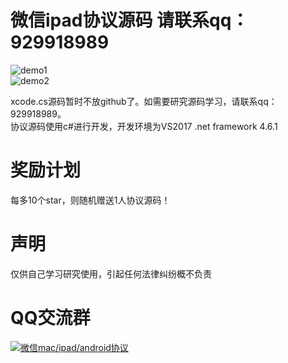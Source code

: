 # 微信ipad协议源码 请联系qq：929918989
![demo1](https://github.com/weixinbao/WeChatXY/blob/master/png1.png) <br/>
![demo2](https://github.com/weixinbao/WeChatXY/blob/master/png2.png) <br/>

xcode.cs源码暂时不放github了。如需要研究源码学习，请联系qq：929918989。<br/>
协议源码使用c#进行开发，开发环境为VS2017 .net framework 4.6.1 <br/>
# 奖励计划
每多10个star，则随机赠送1人协议源码！
# 声明
仅供自己学习研究使用，引起任何法律纠纷概不负责
# QQ交流群
<a target="_blank" href="//shang.qq.com/wpa/qunwpa?idkey=c8ba88cf98ceff400b56732220c3b60fdf714b2f79852c854a3d11644b6a10a0"><img border="0" src="//pub.idqqimg.com/wpa/images/group.png" alt="微信mac/ipad/android协议" title="微信mac/ipad/android协议"></a>
